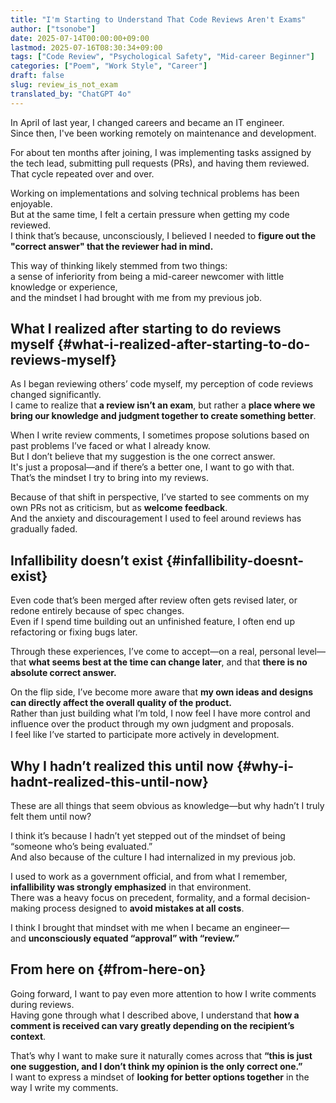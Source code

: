 ```yaml
---
title: "I'm Starting to Understand That Code Reviews Aren't Exams"
author: ["tsonobe"]
date: 2025-07-14T00:00:00+09:00
lastmod: 2025-07-16T08:30:34+09:00
tags: ["Code Review", "Psychological Safety", "Mid-career Beginner"]
categories: ["Poem", "Work Style", "Career"]
draft: false
slug: review_is_not_exam
translated_by: "ChatGPT 4o"
---
```


In April of last year, I changed careers and became an IT engineer.  
Since then, I've been working remotely on maintenance and development.

For about ten months after joining, I was implementing tasks assigned by the tech lead, submitting pull requests (PRs), and having them reviewed.  
That cycle repeated over and over.

Working on implementations and solving technical problems has been enjoyable.  
But at the same time, I felt a certain pressure when getting my code reviewed.  
I think that’s because, unconsciously, I believed I needed to **figure out the "correct answer" that the reviewer had in mind.**

This way of thinking likely stemmed from two things:  
a sense of inferiority from being a mid-career newcomer with little knowledge or experience,  
and the mindset I had brought with me from my previous job.

## What I realized after starting to do reviews myself {#what-i-realized-after-starting-to-do-reviews-myself}

As I began reviewing others’ code myself, my perception of code reviews changed significantly.  
I came to realize that **a review isn’t an exam**, but rather a **place where we bring our knowledge and judgment together to create something better**.

When I write review comments, I sometimes propose solutions based on past problems I’ve faced or what I already know.  
But I don’t believe that my suggestion is the one correct answer.  
It's just a proposal—and if there’s a better one, I want to go with that.  
That’s the mindset I try to bring into my reviews.

Because of that shift in perspective, I’ve started to see comments on my own PRs not as criticism, but as **welcome feedback**.  
And the anxiety and discouragement I used to feel around reviews has gradually faded.

## Infallibility doesn’t exist {#infallibility-doesnt-exist}

Even code that’s been merged after review often gets revised later, or redone entirely because of spec changes.  
Even if I spend time building out an unfinished feature, I often end up refactoring or fixing bugs later.

Through these experiences, I’ve come to accept—on a real, personal level—that **what seems best at the time can change later**, and that **there is no absolute correct answer.**

On the flip side, I’ve become more aware that **my own ideas and designs can directly affect the overall quality of the product.**  
Rather than just building what I’m told, I now feel I have more control and influence over the product through my own judgment and proposals.  
I feel like I’ve started to participate more actively in development.

## Why I hadn’t realized this until now {#why-i-hadnt-realized-this-until-now}

These are all things that seem obvious as knowledge—but why hadn’t I truly felt them until now?

I think it’s because I hadn’t yet stepped out of the mindset of being “someone who’s being evaluated.”  
And also because of the culture I had internalized in my previous job.

I used to work as a government official, and from what I remember, **infallibility was strongly emphasized** in that environment.  
There was a heavy focus on precedent, formality, and a formal decision-making process designed to **avoid mistakes at all costs**.

I think I brought that mindset with me when I became an engineer—  
and **unconsciously equated “approval” with “review.”**

## From here on {#from-here-on}

Going forward, I want to pay even more attention to how I write comments during reviews.  
Having gone through what I described above, I understand that **how a comment is received can vary greatly depending on the recipient’s context**.

That’s why I want to make sure it naturally comes across that **“this is just one suggestion, and I don’t think my opinion is the only correct one.”**  
I want to express a mindset of **looking for better options together** in the way I write my comments.
